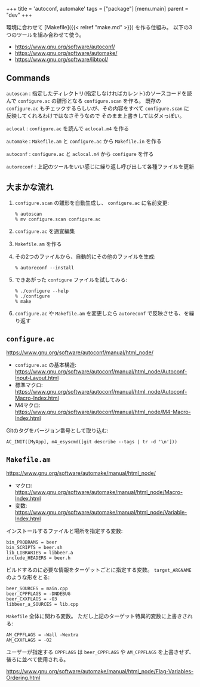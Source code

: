 +++
title = 'autoconf, automake'
tags = ["package"]
[menu.main]
  parent = "dev"
+++

環境に合わせて [Makefile]({{< relref "make.md" >}}) を作る仕組み。
以下の3つのツールを組み合わせて使う。

- <https://www.gnu.org/software/autoconf/>
- <https://www.gnu.org/software/automake/>
- <https://www.gnu.org/software/libtool/>

## Commands

`autoscan`
:   指定したディレクトリ(指定しなければカレント)のソースコードを読んで
    `configure.ac` の雛形となる `configure.scan` を作る。
    既存の `configure.ac` もチェックするらしいが、その内容をすべて
    `configure.scan` に反映してくれるわけではなさそうなので
    そのまま上書きしてはダメっぽい。

`aclocal`
:   `configure.ac` を読んで `aclocal.m4` を作る

`automake`
:   `Makefile.am` と `configure.ac` から `Makefile.in` を作る

`autoconf`
:   `configure.ac` と `aclocal.m4` から `configure` を作る

`autoreconf`
:   上記のツールをいい感じに繰り返し呼び出して各種ファイルを更新

## 大まかな流れ

1.  `configure.scan` の雛形を自動生成し、
    `configure.ac` に名前変更:

        % autoscan
        % mv configure.scan configure.ac

2.  `configure.ac` を適宜編集
3.  `Makefile.am` を作る
4.  その2つのファイルから、自動的にその他のファイルを生成:

        % autoreconf --install

5.  できあがった `configure` ファイルを試してみる:

        % ./configure --help
        % ./configure
        % make

6.  `configure.ac` や `Makefile.am` を変更したら
    `autoreconf` で反映させる、を繰り返す

## `configure.ac`

<https://www.gnu.org/software/autoconf/manual/html_node/>

-   `configure.ac` の基本構造:
    <https://www.gnu.org/software/autoconf/manual/html_node/Autoconf-Input-Layout.html>
-   標準マクロ:
    <https://www.gnu.org/software/autoconf/manual/html_node/Autoconf-Macro-Index.html>
-   M4マクロ:
    <https://www.gnu.org/software/autoconf/manual/html_node/M4-Macro-Index.html>

Gitのタグをバージョン番号として取り込む:

    AC_INIT([MyApp], m4_esyscmd([git describe --tags | tr -d '\n']))

## `Makefile.am`

<https://www.gnu.org/software/automake/manual/html_node/>

-   マクロ:
    <https://www.gnu.org/software/automake/manual/html_node/Macro-Index.html>
-   変数:
    <https://www.gnu.org/software/automake/manual/html_node/Variable-Index.html>

インストールするファイルと場所を指定する変数:

    bin_PROBRAMS = beer
    bin_SCRIPTS = beer.sh
    lib_LIBRARIES = libbeer.a
    include_HEADERS = beer.h

ビルドするのに必要な情報をターゲットごとに指定する変数。
`target_ARGNAME` のような形をとる:

    beer_SOURCES = main.cpp
    beer_CPPFLAGS = -DNDEBUG
    beer_CXXFLAGS = -O3
    libbeer_a_SOURCES = lib.cpp

`Makefile` 全体に関わる変数。
ただし上記のターゲット特異的変数に上書きされる:

    AM_CPPFLAGS = -Wall -Wextra
    AM_CXXFLAGS = -O2

ユーザーが指定する `CPPFLAGS` は
`beer_CPPFLAGS` や `AM_CPPFLAGS` を上書きせず、
後ろに並べて使用される。

<https://www.gnu.org/software/automake/manual/html_node/Flag-Variables-Ordering.html>
